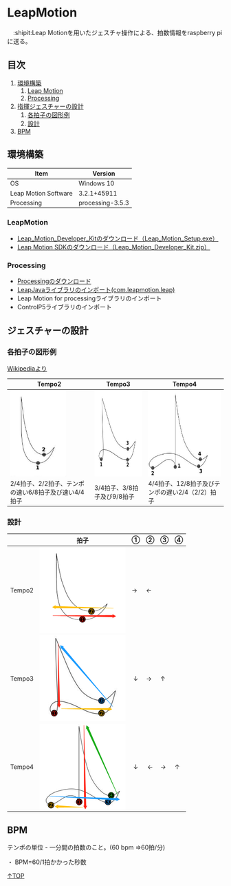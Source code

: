 # LeapMotion
　:shipit:Leap Motionを用いたジェスチャ操作による、拍数情報をraspberry piに送る。
## 目次
1. [環境構築](#環境構築)  
    1. [Leap Motion](#leapmotion)
    2. [Processing](#processing)
2. [指揮ジェスチャーの設計](#ジェスチャーの設計)
    1. [各拍子の図形例](#各拍子の図形例)
    2. [設計](#設計)
3. [BPM](#BPM)
## 環境構築

| Item  | Version |
|  ----  | ----  |
| OS  | Windows 10  |
| Leap Motion Software  | 3.2.1+45911 |
| Processing  | processing-3.5.3 |

### LeapMotion
* [Leap_Motion_Developer_Kitのダウンロード（Leap_Motion_Setup.exe）](https://developer.leapmotion.com/get-started)
* [Leap Motion SDKのダウンロード（Leap_Motion_Developer_Kit.zip）](https://developer.leapmotion.com/get-started)

### Processing
* [Processingのダウンロード](https://processing.org/download/)
* [LeapJavaライブラリのインポート(com.leapmotion.leap)](https://developer-archive.leapmotion.com/documentation/java/devguide/Leap_Processing.html)
* Leap Motion for processingライブラリのインポート
* ControlP5ライブラリのインポート

## ジェスチャーの設計
### 各拍子の図形例
[Wikipediaより](https://ja.wikipedia.org/wiki/%E6%8C%87%E6%8F%AE_(%E9%9F%B3%E6%A5%BD))

| Tempo2 | Tempo3 | Tempo4 |
|----|----|----| 
| <img src="https://github.com/SkyoKen/LeapOrchestra/blob/master/image/Tempo2.png" height=200 alt="Tempo2" align=center> | <img src="https://github.com/SkyoKen/LeapOrchestra/blob/master/image/Tempo3.png" height=200 alt="Tempo3" align=center> | <img src="https://github.com/SkyoKen/LeapOrchestra/blob/master/image/Tempo4.png" height=200 alt="Tempo4" align=center> |
| 2/4拍子、2/2拍子、テンポの速い6/8拍子及び速い4/4拍子 | 3/4拍子、3/8拍子及び9/8拍子 | 4/4拍子、12/8拍子及びテンポの遅い2/4（2/2）拍子 |

### 設計

||拍子|①|②|③|④|
|----|----|----|----|----|----| 
|Tempo2|<img src="https://github.com/SkyoKen/LeapOrchestra/blob/master/image/Tempo2__.png" height=200 alt="Tempo2_" align=center>|→|←|||
|Tempo3|<img src="https://github.com/SkyoKen/LeapOrchestra/blob/master/image/Tempo3__.png" height=200 alt="Tempo3_" align=center>|<div align="center">↓</div>|→|↑||
|Tempo4|<img src="https://github.com/SkyoKen/LeapOrchestra/blob/master/image/Tempo4__.png" height=200 alt="Tempo4_" align=center>|<div align="center">↓</div>|<div align="center">←</div>|→|↑|

## BPM
テンポの単位 - 一分間の拍数のこと。(60 bpm =>60拍/分)

・ BPM=60/1拍かかった秒数


[↑TOP](#目次)
